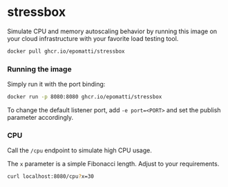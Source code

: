 # stressbox

Simulate CPU and memory autoscaling behavior by running this image on your cloud infrastructure with your favorite load testing tool.

```sh
docker pull ghcr.io/epomatti/stressbox
```

### Running the image

Simply run it with the port binding:

```sh
docker run -p 8080:8080 ghcr.io/epomatti/stressbox
```

To change the default listener port, add `-e port=<PORT>` and set the publish parameter accordingly.

### CPU

Call the `/cpu` endpoint to simulate high CPU usage.

The `x` parameter is a simple Fibonacci length. Adjust to your requirements.

```sh
curl localhost:8080/cpu?x=30
```
